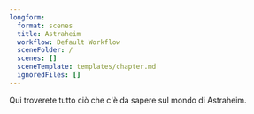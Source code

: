 ```yaml
---
longform:
  format: scenes
  title: Astraheim
  workflow: Default Workflow
  sceneFolder: /
  scenes: []
  sceneTemplate: templates/chapter.md
  ignoredFiles: []
---
```

Qui troverete tutto ciò che c'è da sapere sul mondo di Astraheim.